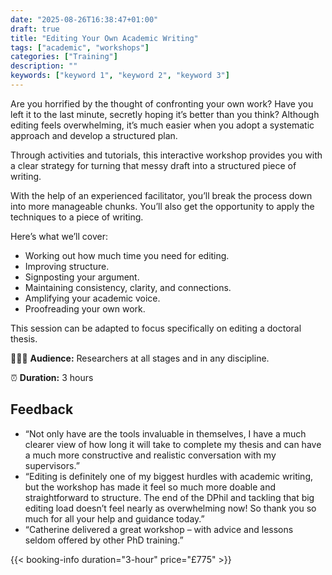 ```yaml
---
date: "2025-08-26T16:38:47+01:00"
draft: true
title: "Editing Your Own Academic Writing"
tags: ["academic", "workshops"]
categories: ["Training"] 
description: ""
keywords: ["keyword 1", "keyword 2", "keyword 3"] 
---
```


Are you horrified by the thought of confronting your own work? Have you left it to the last minute, secretly hoping it’s better than you think? Although editing feels overwhelming, it’s much easier when you adopt a systematic approach and develop a structured plan.

Through activities and tutorials, this interactive workshop provides you with a clear strategy for turning that messy draft into a structured piece of writing. 

With the help of an experienced facilitator, you’ll break the process down into more manageable chunks. You’ll also get the opportunity to apply the techniques to a piece of writing.

Here’s what we’ll cover: 

- Working out how much time you need for editing.
- Improving structure.
- Signposting your argument.
- Maintaining consistency, clarity, and connections.
- Amplifying your academic voice.
- Proofreading your own work. 

This session can be adapted to focus specifically on editing a doctoral thesis.

👩🏽‍🎓 **Audience:** Researchers at all stages and in any discipline.

⏰ **Duration:** 3 hours

## Feedback

- “Not only have are the tools invaluable in themselves, I have a much clearer view of how long it will take to complete my thesis and can have a much more constructive and realistic conversation with my supervisors.”
- “Editing is definitely one of my biggest hurdles with academic writing, but the workshop has made it feel so much more doable and straightforward to structure. The end of the DPhil and tackling that big editing load doesn’t feel nearly as overwhelming now! So thank you so much for all your help and guidance today.”
- “Catherine delivered a great workshop – with advice and lessons seldom offered by other PhD training.”

{{< booking-info duration="3-hour" price="£775" >}}